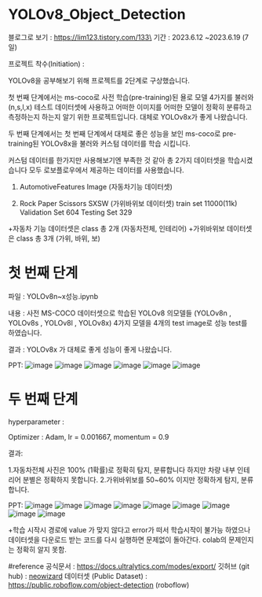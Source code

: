 # YOLOv8_Object_Detection
블로그로 보기 : https://lim123.tistory.com/133\
기간 : 2023.6.12 ~2023.6.19 (7일)

프로젝트 착수(Initiation) : 

YOLOv8을 공부해보기 위해 프로젝트를 2단계로 구상했습니다.

첫 번째 단계에서는 ms-coco로 사전 학습(pre-training)된 욜로 모델 4가지를 불러와(n,s,l,x) 테스트 데이터셋에 사용하고 어떠한 이미지를 어떠한 모델이 정확히 분류하고 측정하는지 하는지 알기 위한 프로젝트입니다.
대체로 YOLOv8x가 좋게 나왔습니다.

두 번째 단계에서는 첫 번째 단계에서 대체로 좋은 성능을 보인 ms-coco로 pre-training된 YOLOv8x을 불러와 커스텀 데이터를 학습 시킵니다.

커스텀 데이터를 한가지만 사용해보기엔 부족한 것 같아 총 2가지 데이터셋을 학습시켰습니다 모두 로보플로우에서 제공하는 데이터를 사용했습니다.

1. AutomotiveFeatures Image (자동차기능 데이터셋)

2. Rock Paper Scissors SXSW (가위바위보 데이터셋)
   train set 11000(11k)
   Validation Set 604
   Testing Set 329



+자동차 기능 데이터셋은 class 총 2개 (자동차전체, 인테리어)
+가위바위보 데이터셋은 class 총 3개 (가위, 바위, 보)
 
# 첫 번째 단계
파일 : 
YOLOv8n~x성능.ipynb

내용 :
사전 MS-COCO 데이터셋으로 학습된 YOLOv8 의모델들 (YOLOv8n , YOLOv8s , YOLOv8l , YOLOv8x) 4가지 모델을 4개의 test image로 성능 test를 하였습니다.

결과 :
YOLOv8x 가 대체로 좋게 성능이 좋게 나왔습니다.

PPT:
![image](https://github.com/limseo12/YOLOv8_Object_Detection/assets/93918673/18071254-fb00-45bf-ba7b-47ecbd6acaa1)
![image](https://github.com/limseo12/YOLOv8_Object_Detection/assets/93918673/8ad30a37-dd94-460b-81af-9685d073b930)
![image](https://github.com/limseo12/YOLOv8_Object_Detection/assets/93918673/1ef931f0-ab0f-404a-b717-73ab2e2d4c13)
![image](https://github.com/limseo12/YOLOv8_Object_Detection/assets/93918673/14823567-0544-4e6e-8c01-28be4563dff9)
![image](https://github.com/limseo12/YOLOv8_Object_Detection/assets/93918673/00549a16-d708-4768-807b-bc6e0e273f83)
![image](https://github.com/limseo12/YOLOv8_Object_Detection/assets/93918673/3cd529ef-aaba-44c6-9cdc-0477d1737096)


# 두 번째 단계

hyperparameter : 

Optimizer : Adam,
lr = 0.001667,
momentum = 0.9

결과: 

1.자동차전체 사진은 100% (1확률)로 정확히 탐지, 분류합니다 하지만 차량 내부 인테리어 분별은 정확하지 못합니다.
2.가위바위보를 50~60% 이지만 정확하게 탐지, 분류합니다.

PPT:
![image](https://github.com/limseo12/YOLOv8_Object_Detection/assets/93918673/5e213616-19cb-4ef1-987c-10900bdaf2a3)
![image](https://github.com/limseo12/YOLOv8_Object_Detection/assets/93918673/581a2bef-c0ad-4e99-a75c-9daad3a14800)
![image](https://github.com/limseo12/YOLOv8_Object_Detection/assets/93918673/ae399256-24c8-4917-8825-4fd15233195c)
![image](https://github.com/limseo12/YOLOv8_Object_Detection/assets/93918673/84cb21e8-9ebb-46fe-9c93-410cb14b8ff3)
![image](https://github.com/limseo12/YOLOv8_Object_Detection/assets/93918673/c854da48-891b-40d8-91a6-f4ffc99a4c3d)
![image](https://github.com/limseo12/YOLOv8_Object_Detection/assets/93918673/7caeb9cb-48ba-4f25-b842-b55ddc6c4133)
![image](https://github.com/limseo12/YOLOv8_Object_Detection/assets/93918673/169ada9c-4e48-44a6-a539-88b27803bb03)
![image](https://github.com/limseo12/YOLOv8_Object_Detection/assets/93918673/ad7fc383-7dee-4661-a2a2-ed64e84fed60)
![image](https://github.com/limseo12/YOLOv8_Object_Detection/assets/93918673/84086dbb-7d25-4ab5-9714-69c57180cca7)



+학습 시작시 경로에 value 가 맞지 않다고 error가 떠서 학습시작이 불가능 하였으나
데이터셋을 다운로드 받는 코드를 다시 실행하면 문제없이 돌아간다.
colab의 문제인지는 정확히 알지 못함.

#reference
공식문서 : https://docs.ultralytics.com/modes/export/
깃허브 (git hub) : [neowizard](https://github.com/neowizard2018)
데이터셋 (Public Dataset) : https://public.roboflow.com/object-detection (roboflow)
